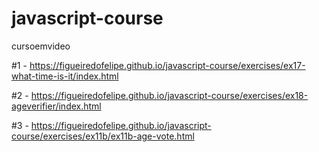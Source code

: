 # javascript-course
 cursoemvideo

 #1 - https://figueiredofelipe.github.io/javascript-course/exercises/ex17-what-time-is-it/index.html
 
 #2 - https://figueiredofelipe.github.io/javascript-course/exercises/ex18-ageverifier/index.html

 #3 - https://figueiredofelipe.github.io/javascript-course/exercises/ex11b/ex11b-age-vote.html

